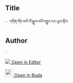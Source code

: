 ## Title
	- དགོན་གོང་མའི་ལོ་རྒྱུས་འཕོ་འགྱུར་རང་ཡུལ་སྲོལ

## Author
	- 



[<img src="https://img.icons8.com/color/25/000000/edit-property.png"> Open in Editor](http://editor.openpecha.org/P010618)

[<img width="25" src="https://library.bdrc.io/icons/BUDA-small.svg"> Open in Buda](https://library.bdrc.io/show/bdr:IE0OPP010618)
